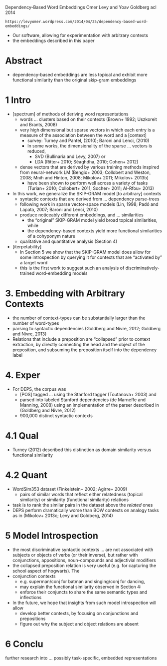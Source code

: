 Dependency-Based Word Embeddings
Omer Levy and Yoav Goldberg
acl 2014

`https://levyomer.wordpress.com/2014/04/25/dependency-based-word-embeddings/`
  * Our software, allowing for experimentation with arbitrary contexts
  * the embeddings described in this paper

# Abstract

* dependency-based embeddings are less topical and
  exhibit more functional similarity than the original skip-gram embeddings

# 1 Intro

* [spectrum] of methods of deriving word representations
  * words ... clusters based on their contexts
    (Brown+ 1992; Uszkoreit and Brants, 2008)
  * very high dimensional but sparse vectors in which
    each entry is a measure of the association between the word and a [context]
    * survey: Turney and Pantel, (2010); Baroni and Lenci, (2010)
    * In some works, the dimensionality of the sparse ... vectors is reduced,
      * SVD (Bullinaria and Levy, 2007) or
      * LDA (Ritter+ 2010; Séaghdha, 2010; Cohen+ 2012)
  * dense vectors that are derived by various training methods inspired from
    neural-network LM (Bengio+ 2003; Collobert and Weston, 2008;
    Mnih and Hinton, 2008; Mikolov+ 2011; Mikolov+ 2013b)
    * have been shown to perform well across a variety of tasks
      (Turian+ 2010; Collobert+ 2011; Socher+ 2011; Al-Rfou+ 2013)
* In this work, we generalize the SKIP-GRAM model [to arbitrary] contexts
  * syntactic contexts that are derived from ... dependency parse-trees
  * following work in sparse vector-space models
    (Lin, 1998; Padó and Lapata, 2007; Baroni and Lenci, 2010)
  * produce noticeably different embeddings, and ...  similarities
    * the “original” SKIP-GRAM model yield broad topical similarities, while
    * the dependency-based contexts yield
      more functional similarities of a cohyponym nature
  * qualitative and quantitative analysis (Section 4)
* [iterpetability]
  * In Section 5 we show that the SKIP-GRAM model does allow for some
    introspection by querying it for contexts that are “activated by” a target
    word
  * this is the first work to suggest such an analysis of discriminatively-
    trained word-embedding models

# 3. Embedding with Arbitrary Contexts

* the number of context-types can be substantially larger than the number of
  word-types
* parsing to syntactic dependencies
  (Goldberg and Nivre, 2012; Goldberg and Nivre, 2013)
* Relations that include a preposition are “collapsed” prior to context
  extraction, by directly connecting the head and the object of the
  preposition, and subsuming the preposition itself into the dependency label

# 4. Exper

* For DEPS, the corpus was
  * [POS] tagged ... using the Stanford tagger (Toutanova+ 2003) and
  * parsed into labeled Stanford dependencies (de Marneffe and Manning, 2008)
    using an implementation of the parser described in (Goldberg and Nivre,
    2012)
  * 900,000 distinct syntactic contexts

# 4.1 Qual

* Turney (2012) described this distinction as domain similarity versus
  functional similarity

# 4.2 Quant

* WordSim353 dataset (Finkelstein+ 2002; Agirre+ 2009)
  * pairs of similar words that reflect either relatedness (topical
    similarity) or similarity (functional similarity) relations
* task is to rank the similar pairs in the dataset above the _related_ ones
* DEPS perform dramatically worse than BOW contexts on analogy tasks as in
  (Mikolov+ 2013c; Levy and Goldberg, 2014)

# 5 Model Introspection

* the most discriminative syntactic contexts ... are not associated with
  subjects or objects of verbs (or their inverse), but rather with
  conjunctions, appositions, noun-compounds and adjectivial modifiers
* the collapsed preposition relation is very useful (e.g. for capturing the
  school aspect of hogwarts). The
* conjunction contexts
  * e.g. superman/conj for batman and singing/conj for dancing,
  * may explain the functional similarity observed in Section 4:
  * enforce their conjuncts to share the same semantic types and inflections
* In the future, we hope that insights from such model introspection will allow
  * develop better contexts, by focusing on conjunctions and prepositions
  * figure out why the subject and object relations are absent

# 6 Conclu

further research into ... possibly task-specific, embedded representations
